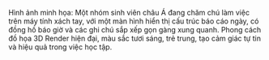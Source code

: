 Hình ảnh minh họa: Một nhóm sinh viên châu Á đang chăm chú làm việc trên máy tính xách tay, với một màn hình hiển thị cấu trúc báo cáo ngày, có đồng hồ báo giờ và các ghi chú sắp xếp gọn gàng xung quanh. Phong cách đồ họa 3D Render hiện đại, màu sắc tươi sáng, trẻ trung, tạo cảm giác tự tin và hiệu quả trong việc học tập.